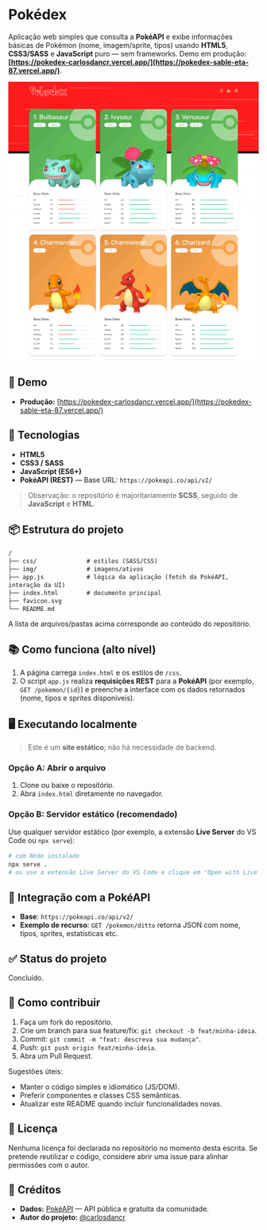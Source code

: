 # Pokédex

Aplicação web simples que consulta a **PokéAPI** e exibe informações básicas de Pokémon (nome, imagem/sprite, tipos) usando **HTML5**, **CSS3/SASS** e **JavaScript** puro — sem frameworks. Demo em produção: **[https://pokedex-carlosdancr.vercel.app/](https://pokedex-sable-eta-87.vercel.app/)**.

![Pokédex](img/screenshot.png)

## 🚀 Demo

- **Produção:** [https://pokedex-carlosdancr.vercel.app/](https://pokedex-sable-eta-87.vercel.app/)

## 🧰 Tecnologias

- **HTML5**
- **CSS3 / SASS**
- **JavaScript (ES6+)**
- **PokéAPI (REST)** — Base URL: `https://pokeapi.co/api/v2/`

> Observação: o repositório é majoritariamente **SCSS**, seguido de **JavaScript** e **HTML**.

## 📦 Estrutura do projeto

```
/
├── css/              # estilos (SASS/CSS)
├── img/              # imagens/ativos
├── app.js            # lógica da aplicação (fetch da PokéAPI, interação da UI)
├── index.html        # documento principal
├── favicon.svg
└── README.md
```

A lista de arquivos/pastas acima corresponde ao conteúdo do repositório.

## 📚 Como funciona (alto nível)

1. A página carrega `index.html` e os estilos de `/css`.  
2. O script `app.js` realiza **requisições REST** para a **PokéAPI** (por exemplo, `GET /pokemon/{id}`) e preenche a interface com os dados retornados (nome, tipos e sprites disponíveis).

## 🖥️ Executando localmente

> Este é um **site estático**; não há necessidade de backend.

### Opção A: Abrir o arquivo
1. Clone ou baixe o repositório.
2. Abra `index.html` diretamente no navegador.

### Opção B: Servidor estático (recomendado)
Use qualquer servidor estático (por exemplo, a extensão **Live Server** do VS Code ou `npx serve`):

```bash
# com Node instalado
npx serve .
# ou use a extensão Live Server do VS Code e clique em "Open with Live Server"
```

## 🔗 Integração com a PokéAPI

- **Base**: `https://pokeapi.co/api/v2/`  
- **Exemplo de recurso**: `GET /pokemon/ditto` retorna JSON com nome, tipos, sprites, estatísticas etc.

## ✅ Status do projeto

Concluído.

## 🤝 Como contribuir

1. Faça um fork do repositório.
2. Crie um branch para sua feature/fix: `git checkout -b feat/minha-ideia`.
3. Commit: `git commit -m "feat: descreva sua mudança"`.
4. Push: `git push origin feat/minha-ideia`.
5. Abra um Pull Request.

Sugestões úteis:
- Manter o código simples e idiomático (JS/DOM).
- Preferir componentes e classes CSS semânticas.
- Atualizar este README quando incluir funcionalidades novas.

## 🧾 Licença

Nenhuma licença foi declarada no repositório no momento desta escrita. Se pretende reutilizar o código, considere abrir uma issue para alinhar permissões com o autor.

## 🙌 Créditos

- **Dados:** [PokéAPI](https://pokeapi.co/) — API pública e gratuita da comunidade.
- **Autor do projeto:** [@carlosdancr](https://github.com/carlosdancr)
